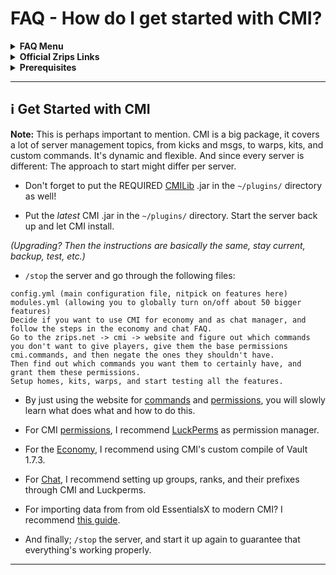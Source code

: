 # FAQ - How do I get started with CMI?

<topMenu>
<details>
    <summary><strong>FAQ Menu</strong></summary>
    <p>
     • <a href="https://faq.cmi.support/bungee">Bungeecord-Info</a>, 
     • <a href="https://faq.cmi.support/chance">Chance-Example</a>, 
     • <a href="https://faq.cmi.support/format">Chat-Format</a>, 
     • <a href="https://faq.cmi.support/chat">Chat-Manager</a>, 
     • <a href="https://faq.cmi.support/chatfilter">Chat-Filter</a>, 
     • <a href="https://faq.cmi.support/chatrooms">Chat-Rooms</a>, 
     • <a href="https://faq.cmi.support/commands">Commands-Manager</a>, 
     • <a href="https://faq.cmi.support/joinleave">Custom-Join-Leave</a>, 
     • <a href="https://faq.cmi.support/economy">Economy-Manager</a>, 
     • <a href="https://faq.cmi.support/ext-cmds">Extending-Commands</a>, 
     • <a href="https://faq.cmi.support/gettingstarted">Getting-Started</a>, 
     • <a href="https://faq.cmi.support/glow">Glow</a>, 
     • <a href="https://faq.cmi.support/help">Custom-Help</a>, 
     • <a href="https://faq.cmi.support/hexcolors">Hex-Colors</a>, 
     • <a href="https://faq.cmi.support/import">Importing-Data</a>, 
     • <a href="https://faq.cmi.support/library">CMILib</a>, 
     • <a href="https://faq.cmi.support/prefix">LuckPerms-Prefix</a>, 
     • <a href="https://faq.cmi.support/migrate">Migrate-Database</a>, 
     • <a href="https://faq.cmi.support/mode-stuck">Mode-Stuck</a>, 
     • <a href="https://faq.cmi.support/more-msg-cmds">More-Msg-Commands</a>, 
     • <a href="https://faq.cmi.support/motd">MOTD</a>, 
     • <a href="https://faq.cmi.support/params">Parameters</a>, 
     • <a href="https://faq.cmi.support/ranks">Ranks</a>, 
     • <a href="https://faq.cmi.support/rules">Custom-Rules</a>, 
     • <a href="https://faq.cmi.support/running">Running-CMI</a>, 
     • <a href="https://faq.cmi.support/safety">Safety-Tips</a>, 
     • <a href="https://faq.cmi.support/social">Social-Addon</a>, 
     • <a href="https://faq.cmi.support/specialized">Specialized-Cmds</a>, 
     • <a href="https://faq.cmi.support/toggle">Toggle-Example</a>, 
     • <a href="https://faq.cmi.support/trash">Trash</a>, 
     • <a href="https://faq.cmi.support/votes">Vote-Manager</a>,
     • <a href="https://faq.cmi.support/worth">Worth</a>.
    </p>
</details>

<details>
    <summary><strong>Official Zrips Links</strong></summary>
    <ul>
        <li><a href="https://zrips.net/">Zrips Website</a>
         <pre>https://www.zrips.net/<br>The official website, wiki/documentation/information</pre></li>
        <li><a href="https://discord.gg/dDMamN4">Zrips Discord</a>
         <pre>https://discord.gg/dDMamN4<br>The official Discord community server with member-driven support</pre></li>
        <li><a href="https://github.com/Zrips/">Zrips Github</a>
         <pre>https://github.com/Zrips<br>The place for bug reports and feature suggestions</pre></li>
    </ul>
</details>

<details>
    <summary><strong>Prerequisites</strong></summary>
    <ul>
        <li><a href="https://www.spigotmc.org/resources/3742/">Buy and Download CMI</a> (premium plugin)
         <pre>https://www.spigotmc.org/resources/3742/<br>Get the CMI plugin if you haven't already, and then Install it on all your servers</pre></li>
        <li><a href="https://www.spigotmc.org/resources/87610/">Also Download CMILib</a> (free library) (<a href="https://github.com/mrfdev/CMI/edit/master/Resources/FAQ/cmi-library.md">more info</a>)
         <pre>https://www.spigotmc.org/resources/87610/<br>All Zrips plugins require the CMILib .jar file. Get it and also put it on all your servers.</pre></li>
        <li>All my FAQ pages have been written for Spigot / Paper 1.18.1 and CMI 9.1.1.1 or newer.</li>
        <li>The mrfdev github page is not an official resource, we're sharing our knowledge as a courtesy.</li>
        <li>I am a team member on the Zrips Discord, this does not mean what I share on here is official.</li>
    </ul>
</details>
</topMenu>

---

## <g-emoji class="g-emoji" alias="information_source" fallback-src="https://github.githubassets.com/images/icons/emoji/unicode/2139.png">ℹ️</g-emoji> Get Started with CMI 

**Note:** This is perhaps important to mention. CMI is a big package, it covers a lot of server management topics, from kicks and msgs, to warps, kits, and custom commands. It's dynamic and flexible. And since every server is different: The approach to start might differ per server.

- Don't forget to put the REQUIRED [CMILib](https://github.com/mrfdev/CMI/blob/master/Resources/FAQ/cmi-library.md) .jar in the `~/plugins/` directory as well!

- Put the _latest_ CMI .jar in the `~/plugins/` directory. Start the server back up and let CMI install.

_(Upgrading? Then the instructions are basically the same, stay current, backup, test, etc.)_

- `/stop` the server and go through the following files:
```
config.yml (main configuration file, nitpick on features here)
modules.yml (allowing you to globally turn on/off about 50 bigger features)
Decide if you want to use CMI for economy and as chat manager, and follow the steps in the economy and chat FAQ.
Go to the zrips.net -> cmi -> website and figure out which commands you don't want to give players, give them the base permissions cmi.commands, and then negate the ones they shouldn't have. 
Then find out which commands you want them to certainly have, and grant them these permissions. 
Setup homes, kits, warps, and start testing all the features. 
```

- By just using the website for [commands](https://www.zrips.net/cmi/commands/) and [permissions](https://www.zrips.net/cmi/permissions/), you will slowly learn what does what and how to do this. 

- For CMI [permissions](https://www.zrips.net/cmi/permissions/), I recommend [LuckPerms](https://luckperms.net/) as permission manager.

- For the [Economy](https://github.com/mrfdev/CMI/blob/master/Resources/FAQ/cmi-economy.md), I recommend using CMI's custom compile of Vault 1.7.3.

- For [Chat](https://github.com/mrfdev/CMI/blob/master/Resources/FAQ/cmi-chat.md), I recommend setting up groups, ranks, and their prefixes through CMI and Luckperms.

- For importing data from from old EssentialsX to modern CMI? I recommend [this guide](https://github.com/mrfdev/CMI/blob/master/Resources/FAQ/cmi-import.md).

- And finally; `/stop` the server, and start it up again to guarantee that everything's working properly. 

---
